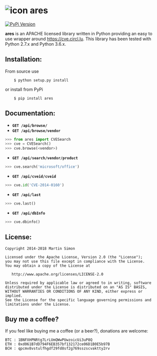 # ![icon](https://raw.githubusercontent.com/barnumbirr/ares/master/doc/ares.png) ares

[![PyPi Version](http://img.shields.io/pypi/v/ares.svg)](https://pypi.python.org/pypi/ares/)

**ares** is an APACHE licensed library written in Python providing an easy to use wrapper around https://cve.circl.lu.
This library has been tested with Python 2.7.x and Python 3.6.x.

## Installation:

From source use

        $ python setup.py install

or install from PyPi

        $ pip install ares

## Documentation:

- **`GET /api/browse/`**
- **`GET /api/browse/vendor`**

```python
>>> from ares import CVESearch
>>> cve = CVESearch()
>>> cve.browse(<vendor>)
```

- **`GET /api/search/vendor/product`**

```python
>>> cve.search('microsoft/office')
```

- **`GET /api/cveid/cveid`**

```python
>>> cve.id('CVE-2014-0160')
```

- **`GET /api/last`**

```python
>>> cve.last()
```

- **`GET /api/dbInfo`**

```python
>>> cve.dbinfo()
```

## License:

```
Copyright 2014-2018 Martin Simon

Licensed under the Apache License, Version 2.0 (the "License");
you may not use this file except in compliance with the License.
You may obtain a copy of the License at

   http://www.apache.org/licenses/LICENSE-2.0

Unless required by applicable law or agreed to in writing, software
distributed under the License is distributed on an "AS IS" BASIS,
WITHOUT WARRANTIES OR CONDITIONS OF ANY KIND, either express or implied.
See the License for the specific language governing permissions and
limitations under the License.

```

## Buy me a coffee?

If you feel like buying me a coffee (or a beer?), donations are welcome:

```
BTC : 1BNFXHPNRtg7LrLUmQWwPUwzoicUi3uP8Q
ETH : 0xd061B7dD794F6EB357bf132172ce06D1B0E5b97B
BCH : qpcmv8vstulfhgdf29fd8sf2g769sszscvaktty2rv
```
